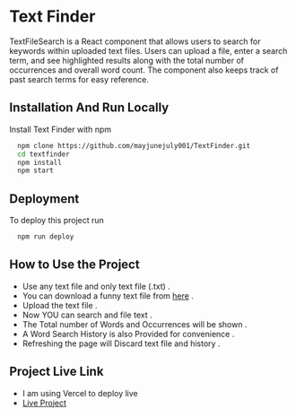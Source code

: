 # Text Finder

TextFileSearch is a React component that allows users to search for keywords within uploaded text files. Users can upload a file, enter a search term, and see highlighted results along with the total number of occurrences and overall word count. The component also keeps track of past search terms for easy reference.

## Installation And Run Locally

Install Text Finder with npm

```bash
  npm clone https://github.com/mayjunejuly001/TextFinder.git
  cd textfinder
  npm install
  npm start
```

## Deployment

To deploy this project run

```bash
  npm run deploy
```

## How to Use the Project

- Use any text file and only text file (.txt) .
- You can download a funny text file from [here](https://filetransfer.io/data-package/JMpfCCCW#link) .
- Upload the text file .
- Now YOU can search and file text .
- The Total number of Words and Occurrences will be shown .
- A Word Search History is also Provided for convenience .
- Refreshing the page will Discard text file and history .

## Project Live Link

- I am using Vercel to deploy live
- [Live Project](text-finder-p9j78p2q0-mayjunejulys-projects.vercel.app)
